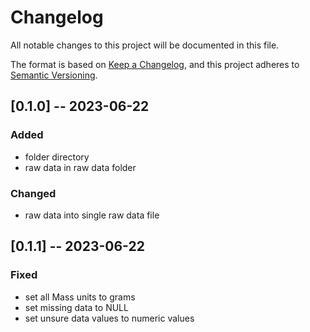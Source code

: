 # Changelog

 All notable changes to this project will be documented in this file.

 The format is based on [Keep a Changelog](https://keepachangelog.com/en/1.0.0/),
 and this project adheres to [Semantic Versioning](https://semver.org/spec/v2.0.0.html).
 
## [0.1.0] -- 2023-06-22
### Added 
* folder directory
* raw data in raw data folder

### Changed
* raw data into single raw data file


## [0.1.1] -- 2023-06-22
### Fixed
* set all Mass units to grams
* set missing data to NULL
* set unsure data values to numeric values